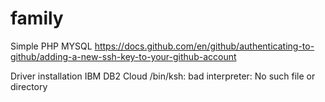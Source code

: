 # family
Simple PHP MYSQL 
https://docs.github.com/en/github/authenticating-to-github/adding-a-new-ssh-key-to-your-github-account


Driver installation  IBM DB2 Cloud
/bin/ksh: bad interpreter: No such file or directory

